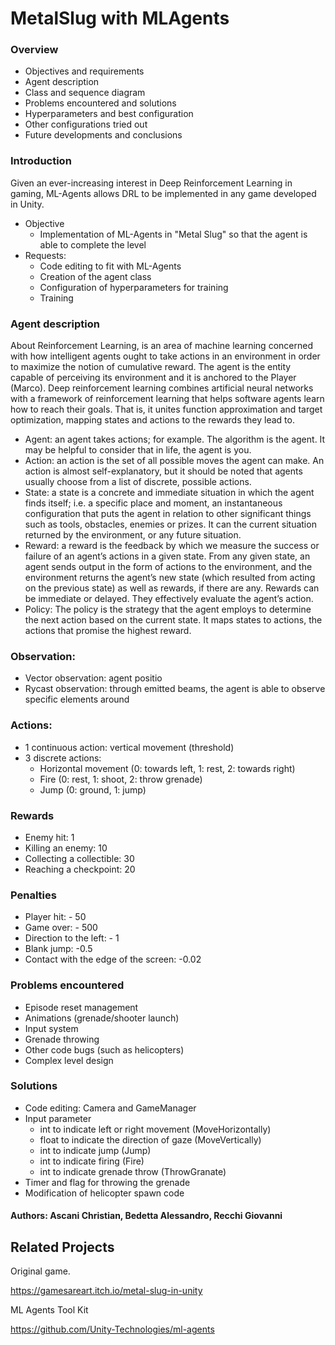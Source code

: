 # MetalSlug with MLAgents
### Overview
- Objectives and requirements
- Agent description
- Class and sequence diagram
- Problems encountered and solutions
- Hyperparameters and best configuration
- Other configurations tried out
- Future developments and conclusions

### Introduction
Given an ever-increasing interest in Deep Reinforcement Learning in gaming, ML-Agents allows DRL to be implemented in any game developed in Unity.
- Objective
  - Implementation of ML-Agents in "Metal Slug" so that the agent is able to complete the level
- Requests:
  - Code editing to fit with ML-Agents
  - Creation of the agent class
  - Configuration of hyperparameters for training
  - Training

### Agent description
About Reinforcement Learning, is an area of machine learning concerned with how intelligent agents ought to take actions in an environment in order to maximize the notion of cumulative reward. The agent is the entity capable of perceiving its environment and it is anchored to the Player (Marco). 
Deep reinforcement learning combines artificial neural networks with a framework of reinforcement learning that helps software agents learn how to reach their goals. That is, it unites function approximation and target optimization, mapping states and actions to the rewards they lead to.
- Agent: an agent takes actions; for example. The algorithm is the agent. It may be helpful to consider that in life, the agent is you.
- Action: an action is the set of all possible moves the agent can make. An action is almost self-explanatory, but it should be noted that agents usually choose from a list of discrete, possible actions.
- State: a state is a concrete and immediate situation in which the agent finds itself; i.e. a specific place and moment, an instantaneous configuration that puts the agent in relation to other significant things such as tools, obstacles, enemies or prizes. It can the current situation returned by the environment, or any future situation.
- Reward: a reward is the feedback by which we measure the success or failure of an agent’s actions in a given state. From any given state, an agent sends output in the form of actions to the environment, and the environment returns the agent’s new state (which resulted from acting on the previous state) as well as rewards, if there are any. Rewards can be immediate or delayed. They effectively evaluate the agent’s action.
- Policy: The policy is the strategy that the agent employs to determine the next action based on the current state. It maps states to actions, the actions that promise the highest reward.

### Observation:

- Vector observation: agent positio
- Rycast observation: through emitted beams, the agent is able to observe specific elements around

### Actions:

- 1 continuous action: vertical movement (threshold)
- 3 discrete actions:
    - Horizontal movement (0: towards left, 1: rest, 2: towards right)
    - Fire (0: rest, 1: shoot, 2: throw grenade)
    - Jump (0: ground, 1: jump)

### Rewards
- Enemy hit: 1
- Killing an enemy: 10
- Collecting a collectible: 30
- Reaching a checkpoint: 20

### Penalties
- Player hit: - 50
- Game over: - 500
- Direction to the left: - 1
- Blank jump: -0.5
- Contact with the edge of the screen: -0.02

### Problems encountered
- Episode reset management
- Animations (grenade/shooter launch)
- Input system
- Grenade throwing
- Other code bugs (such as helicopters)
- Complex level design

### Solutions
- Code editing: Camera and GameManager
- Input parameter
    - int to indicate left or right movement
       (MoveHorizontally)
    - float to indicate the direction of gaze
       (MoveVertically)
    - int to indicate jump (Jump)
    - int to indicate firing (Fire)
    - int to indicate grenade throw (ThrowGranate)
- Timer and flag for throwing the grenade
- Modification of helicopter spawn code


#### Authors: Ascani Christian, Bedetta Alessandro, Recchi Giovanni

## Related Projects
Original game.

https://gamesareart.itch.io/metal-slug-in-unity

ML Agents Tool Kit

https://github.com/Unity-Technologies/ml-agents

